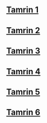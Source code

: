 ## [Tamrin 1](https://github.com/iiTsAmir/special-mabaahes/blob/main/HelloWorld.ipynb)<br />
## [Tamrin 2](https://github.com/iiTsAmir/special-mabaahes/blob/main/%D8%B1%D9%88%D8%B4%20%D8%B9%D9%84%D9%85%DB%8C.pdf)<br />
## [Tamrin 3](https://github.com/iiTsAmir/special-mabaahes/blob/main/%D9%85%D8%AB%D8%A7%D9%84%20%D8%B1%D9%88%D8%B4%20%D9%87%D8%A7%DB%8C%20%D8%AD%D9%84%20%D9%85%D8%B3%D8%A6%D9%84%D9%87.PDF)<br />
## [Tamrin 4](https://github.com/iiTsAmir/special-mabaahes/tree/main/Exercises%204)
## [Tamrin 5](https://github.com/iiTsAmir/special-mabaahes/blob/main/exercise%205.ipynb)
## [Tamrin 6](https://github.com/iiTsAmir/special-mabaahes/blob/main/exercise%206.ipynb)
